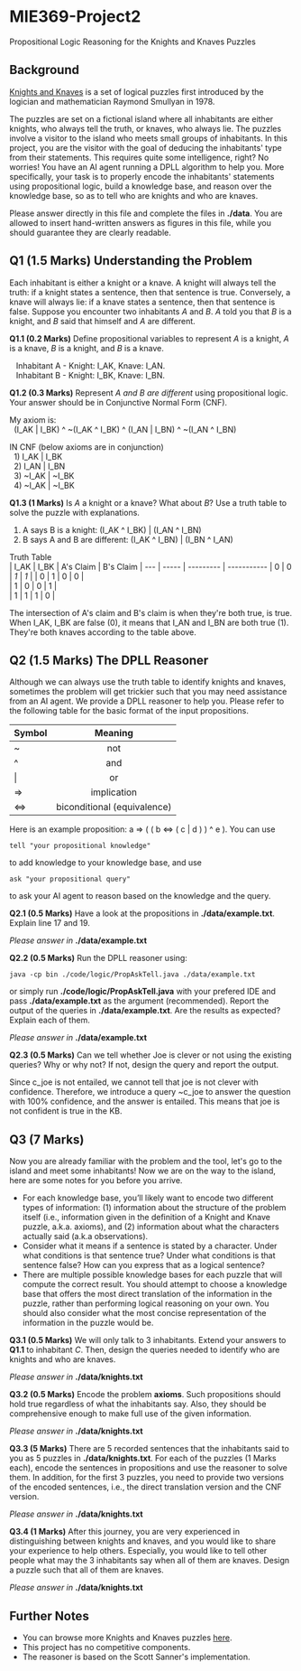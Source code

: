 # MIE369-Project2
Propositional Logic Reasoning for the Knights and Knaves Puzzles


## Background
[Knights and Knaves](https://en.wikipedia.org/wiki/Knights_and_Knaves) is a set of logical puzzles first introduced by the logician and mathematician Raymond Smullyan in 1978.

The puzzles are set on a fictional island where all inhabitants are either knights, who always tell the truth, or knaves, who always lie. The puzzles involve a visitor to the island who meets small groups of inhabitants. In this project, you are the visitor with the goal of deducing the inhabitants' type from their statements. This requires quite some intelligence, right? No worries! You have an AI agent running a DPLL algorithm to help you. More specifically, your task is to properly encode the inhabitants' statements using propositional logic, build a knowledge base, and reason over the knowledge base, so as to tell who are knights and who are knaves.

Please answer directly in this file and complete the files in **./data**. You are allowed to insert hand-written answers as figures in this file, while you should guarantee they are clearly readable.

## Q1 (1.5 Marks) Understanding the Problem
Each inhabitant is either a knight or a knave. A knight will always tell the truth: if a knight states a sentence, then that sentence is true. Conversely, a knave will always lie: if a knave states a sentence, then that sentence is false. Suppose you encounter two inhabitants *A* and *B*. *A* told you that *B* is a knight, and *B* said that himself and *A* are different.

**Q1.1 (0.2 Marks)** Define propositional variables to represent *A* is a knight, *A* is a knave, *B* is a knight, and *B* is a knave.

&nbsp;&nbsp; Inhabitant A - Knight: I_AK, Knave: I_AN. <br />
&nbsp;&nbsp; Inhabitant B - Knight: I_BK, Knave: I_BN. 

**Q1.2 (0.3 Marks)** Represent *A and B are different* using propositional logic. Your answer should be in Conjunctive Normal Form (CNF).

My axiom is: <br />
&nbsp; (I_AK | I_BK) ^ ~(I_AK ^ I_BK) ^ (I_AN | I_BN) ^ ~(I_AN ^ I_BN)

IN CNF (below axioms are in conjunction)<br />
&nbsp; 1) I_AK | I_BK<br />
&nbsp; 2) I_AN | I_BN<br />
&nbsp; 3) ~I_AK | ~I_BK<br />
&nbsp; 4) ~I_AK | ~I_BK<br />


**Q1.3 (1 Marks)** Is *A* a knight or a knave? What about *B*? Use a truth table to solve the puzzle with explanations.

1) A says B is a knight: (I_AK ^ I_BK) | (I_AN ^ I_BN)
2) B says A and B are different: (I_AK ^ I_BN) | (I_BN ^ I_AN)

Truth Table <br />
| I_AK | I_BK | A's Claim | B's Claim 
| --- | ----- | --------- | ----------- 
| 0   |   0   |    *1*     |    *1*    | 
|  0   |   1  |     0     |     0     |<br />
|  1   |   0  |     0     |     1     |<br />
|  1   |   1  |     1     |     0     |<br />

The intersection of A's claim and B's claim is when they're both true, is true. 
When I_AK, I_BK are false (0), it means that I_AN and I_BN are both true (1).
They're both knaves according to the table above.

## Q2 (1.5 Marks) The DPLL Reasoner
Although we can always use the truth table to identify knights and knaves, sometimes the problem will get trickier such that you may need assistance from an AI agent. We provide a DPLL reasoner to help you. Please refer to the following table for the basic format of the input propositions.

| Symbol | Meaning |
| ------ |:-------:|
| ~      | not     |
| ^      | and     |
| &#124; | or      |
| =>     | implication      |
| <=> | biconditional (equivalence) |

Here is an example proposition: a => ( ( b <=> ( c | d ) ) ^ e ). You can use

    tell "your propositional knowledge"
to add knowledge to your knowledge base, and use

    ask "your propositional query"
to ask your AI agent to reason based on the knowledge and the query.

**Q2.1 (0.5 Marks)** Have a look at the propositions in **./data/example.txt**. Explain line 17 and 19.

*Please answer in* **./data/example.txt**

**Q2.2 (0.5 Marks)** Run the DPLL reasoner using:

    java -cp bin ./code/logic/PropAskTell.java ./data/example.txt
or simply run **./code/logic/PropAskTell.java** with your prefered IDE and pass **./data/example.txt** as the argument (recommended).
Report the output of the queries in **./data/example.txt**. Are the results as expected? Explain each of them.

*Please answer in* **./data/example.txt**

**Q2.3 (0.5 Marks)** Can we tell whether Joe is clever or not using the existing queries? Why or why not? If not, design the query and report the output.

Since c_joe is not entailed, we cannot tell that joe is not clever with confidence. Therefore, we introduce a query ~c_joe to answer the question with 100% confidence, and the answer is entailed. This means that joe is not confident is true in the KB. 


## Q3 (7 Marks) 
Now you are already familiar with the problem and the tool, let's go to the island and meet some inhabitants! Now we are on the way to the island, here are some notes for you before you arrive.

* For each knowledge base, you’ll likely want to encode two different types of information: (1) information about the structure of the problem itself (i.e., information given in the definition of a Knight and Knave puzzle, a.k.a. axioms), and (2) information about what the characters actually said (a.k.a observations).
* Consider what it means if a sentence is stated by a character. Under what conditions is that sentence true? Under what conditions is that sentence false? How can you express that as a logical sentence?
* There are multiple possible knowledge bases for each puzzle that will compute the correct result. You should attempt to choose a knowledge base that offers the most direct translation of the information in the puzzle, rather than performing logical reasoning on your own. You should also consider what the most concise representation of the information in the puzzle would be.

**Q3.1 (0.5 Marks)** We will only talk to 3 inhabitants. Extend your answers to **Q1.1** to inhabitant *C*. Then, design the queries needed to identify who are knights and who are knaves.

*Please answer in* **./data/knights.txt**

**Q3.2 (0.5 Marks)** Encode the problem **axioms**. Such propositions should hold true regardless of what the inhabitants say. Also, they should be comprehensive enough to make full use of the given information.

*Please answer in* **./data/knights.txt**

**Q3.3 (5 Marks)** There are 5 recorded sentences that the inhabitants said to you as 5 puzzles in **./data/knights.txt**.
For each of the puzzles (1 Marks each), encode the sentences in propositions and use the reasoner to solve them. In addition, for the first 3 puzzles, you need to provide two versions of the encoded sentences, i.e., the direct translation version and the CNF version.

*Please answer in* **./data/knights.txt**

**Q3.4 (1 Marks)** After this journey, you are very experienced in distinguishing between knights and knaves, and you would like to share your experience to help others. Especially, you would like to tell other people what may the 3 inhabitants say when all of them are knaves. Design a puzzle such that all of them are knaves.

*Please answer in* **./data/knights.txt**

## Further Notes
* You can browse more Knights and Knaves puzzles [here](https://philosophy.hku.hk/think/logic/knights.php).
* This project has no competitive components.
* The reasoner is based on the Scott Sanner's implementation.
